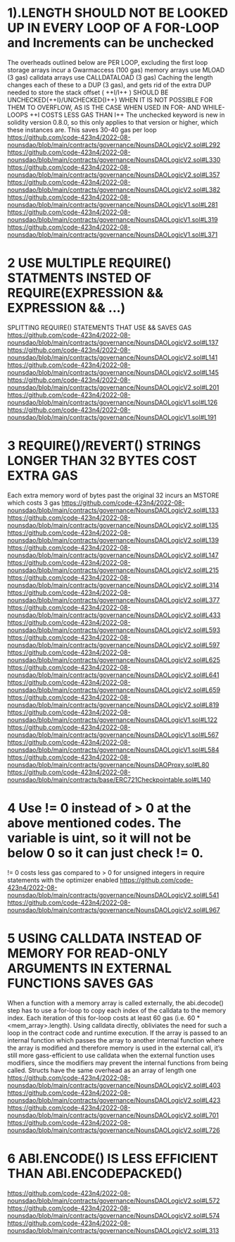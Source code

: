  # 1)<ARRAY>.LENGTH SHOULD NOT BE LOOKED UP IN EVERY LOOP OF A FOR-LOOP and Increments can be unchecked
The overheads outlined below are PER LOOP, excluding the first loop
storage arrays incur a Gwarmaccess (100 gas)
memory arrays use MLOAD (3 gas)
calldata arrays use CALLDATALOAD (3 gas)
Caching the length changes each of these to a DUP<N> (3 gas), and gets rid of the extra DUP<N> needed to store the stack offset
( ++I/I++ ) SHOULD BE UNCHECKED{++I}/UNCHECKED{I++} WHEN IT IS NOT POSSIBLE FOR THEM TO OVERFLOW, AS IS THE CASE WHEN USED IN FOR- AND WHILE-LOOPS
++I COSTS LESS GAS THAN I++
The unchecked keyword is new in solidity version 0.8.0, so this only applies to that version or higher, which these instances are. This saves 30-40 gas per loop
https://github.com/code-423n4/2022-08-nounsdao/blob/main/contracts/governance/NounsDAOLogicV2.sol#L292
https://github.com/code-423n4/2022-08-nounsdao/blob/main/contracts/governance/NounsDAOLogicV2.sol#L330
https://github.com/code-423n4/2022-08-nounsdao/blob/main/contracts/governance/NounsDAOLogicV2.sol#L357
https://github.com/code-423n4/2022-08-nounsdao/blob/main/contracts/governance/NounsDAOLogicV2.sol#L382
https://github.com/code-423n4/2022-08-nounsdao/blob/main/contracts/governance/NounsDAOLogicV1.sol#L281
https://github.com/code-423n4/2022-08-nounsdao/blob/main/contracts/governance/NounsDAOLogicV1.sol#L319
https://github.com/code-423n4/2022-08-nounsdao/blob/main/contracts/governance/NounsDAOLogicV1.sol#L371
# 2  USE MULTIPLE REQUIRE() STATMENTS INSTED OF REQUIRE(EXPRESSION && EXPRESSION && ...)
SPLITTING REQUIRE() STATEMENTS THAT USE && SAVES GAS
https://github.com/code-423n4/2022-08-nounsdao/blob/main/contracts/governance/NounsDAOLogicV2.sol#L137
https://github.com/code-423n4/2022-08-nounsdao/blob/main/contracts/governance/NounsDAOLogicV2.sol#L141
https://github.com/code-423n4/2022-08-nounsdao/blob/main/contracts/governance/NounsDAOLogicV2.sol#L145
https://github.com/code-423n4/2022-08-nounsdao/blob/main/contracts/governance/NounsDAOLogicV2.sol#L201
https://github.com/code-423n4/2022-08-nounsdao/blob/main/contracts/governance/NounsDAOLogicV1.sol#L126
https://github.com/code-423n4/2022-08-nounsdao/blob/main/contracts/governance/NounsDAOLogicV1.sol#L191
# 3 REQUIRE()/REVERT() STRINGS LONGER THAN 32 BYTES COST EXTRA GAS
Each extra memory word of bytes past the original 32 incurs an MSTORE which costs 3 gas
https://github.com/code-423n4/2022-08-nounsdao/blob/main/contracts/governance/NounsDAOLogicV2.sol#L133
https://github.com/code-423n4/2022-08-nounsdao/blob/main/contracts/governance/NounsDAOLogicV2.sol#L135
https://github.com/code-423n4/2022-08-nounsdao/blob/main/contracts/governance/NounsDAOLogicV2.sol#L139
https://github.com/code-423n4/2022-08-nounsdao/blob/main/contracts/governance/NounsDAOLogicV2.sol#L147
https://github.com/code-423n4/2022-08-nounsdao/blob/main/contracts/governance/NounsDAOLogicV2.sol#L215
https://github.com/code-423n4/2022-08-nounsdao/blob/main/contracts/governance/NounsDAOLogicV2.sol#L314
https://github.com/code-423n4/2022-08-nounsdao/blob/main/contracts/governance/NounsDAOLogicV2.sol#L377
https://github.com/code-423n4/2022-08-nounsdao/blob/main/contracts/governance/NounsDAOLogicV2.sol#L433
https://github.com/code-423n4/2022-08-nounsdao/blob/main/contracts/governance/NounsDAOLogicV2.sol#L593
https://github.com/code-423n4/2022-08-nounsdao/blob/main/contracts/governance/NounsDAOLogicV2.sol#L597
https://github.com/code-423n4/2022-08-nounsdao/blob/main/contracts/governance/NounsDAOLogicV2.sol#L625
https://github.com/code-423n4/2022-08-nounsdao/blob/main/contracts/governance/NounsDAOLogicV2.sol#L641
https://github.com/code-423n4/2022-08-nounsdao/blob/main/contracts/governance/NounsDAOLogicV2.sol#L659
https://github.com/code-423n4/2022-08-nounsdao/blob/main/contracts/governance/NounsDAOLogicV2.sol#L819
https://github.com/code-423n4/2022-08-nounsdao/blob/main/contracts/governance/NounsDAOLogicV1.sol#L122
https://github.com/code-423n4/2022-08-nounsdao/blob/main/contracts/governance/NounsDAOLogicV1.sol#L567
https://github.com/code-423n4/2022-08-nounsdao/blob/main/contracts/governance/NounsDAOLogicV1.sol#L584
https://github.com/code-423n4/2022-08-nounsdao/blob/main/contracts/governance/NounsDAOProxy.sol#L80
https://github.com/code-423n4/2022-08-nounsdao/blob/main/contracts/base/ERC721Checkpointable.sol#L140
# 4 Use != 0 instead of > 0 at the above mentioned codes. The variable is uint, so it will not be below 0 so it can just check != 0.
!= 0 costs less gas compared to > 0 for unsigned integers in require statements with the optimizer enabled
https://github.com/code-423n4/2022-08-nounsdao/blob/main/contracts/governance/NounsDAOLogicV2.sol#L541
https://github.com/code-423n4/2022-08-nounsdao/blob/main/contracts/governance/NounsDAOLogicV2.sol#L967
# 5 USING CALLDATA INSTEAD OF MEMORY FOR READ-ONLY ARGUMENTS IN EXTERNAL FUNCTIONS SAVES GAS
When a function with a memory array is called externally, the abi.decode() step has to use a for-loop to copy each index of the calldata to the memory index. Each iteration of this for-loop costs at least 60 gas (i.e. 60 * <mem_array>.length). Using calldata directly, obliviates the need for such a loop in the contract code and runtime execution.
If the array is passed to an internal function which passes the array to another internal function where the array is modified and therefore memory is used in the external call, it’s still more gass-efficient to use calldata when the external function uses modifiers, since the modifiers may prevent the internal functions from being called. Structs have the same overhead as an array of length one
https://github.com/code-423n4/2022-08-nounsdao/blob/main/contracts/governance/NounsDAOLogicV2.sol#L403
https://github.com/code-423n4/2022-08-nounsdao/blob/main/contracts/governance/NounsDAOLogicV2.sol#L423
https://github.com/code-423n4/2022-08-nounsdao/blob/main/contracts/governance/NounsDAOLogicV2.sol#L701
https://github.com/code-423n4/2022-08-nounsdao/blob/main/contracts/governance/NounsDAOLogicV2.sol#L726
# 6 ABI.ENCODE() IS LESS EFFICIENT THAN ABI.ENCODEPACKED()
https://github.com/code-423n4/2022-08-nounsdao/blob/main/contracts/governance/NounsDAOLogicV2.sol#L572
https://github.com/code-423n4/2022-08-nounsdao/blob/main/contracts/governance/NounsDAOLogicV2.sol#L574
https://github.com/code-423n4/2022-08-nounsdao/blob/main/contracts/governance/NounsDAOLogicV2.sol#L313